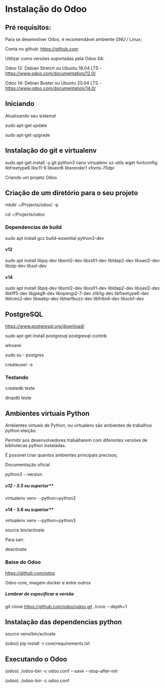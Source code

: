 # Instalação do Odoo 
## Pré requisitos: 

Para se desenvolver Odoo, é recomendável ambiente GNU / Linux;

Conta no github: https://github.com

Utilizar como versões suportadas pela Odoo SA:

Odoo 12: Debian Stretch ou Ubuntu 18.04 LTS - https://www.odoo.com/documentation/12.0/

Odoo 14: Debian Buster ou Ubuntu 20.04 LTS - https://www.odoo.com/documentation/14.0/

## Iniciando 

Atualizando seu sistema!

sudo apt-get update

sudo apt-get upgrade

## Instalação do git e virtualenv

sudo apt-get install -y git python3 nano virtualenv xz-utils wget fontconfig libfreetype6 libx11-6 libxext6 libxrender1 xfonts-75dpi
    
Criando um projeto Odoo


## Criação de um diretório para o seu projeto 
mkdir ~/Projects/odoo/ -p

cd ~/Projects/odoo

### Dependencias de build 

sudo apt install gcc build-essential python3-dev

#### v12

sudo apt install libpq-dev libxml2-dev libxslt1-dev libldap2-dev libsasl2-dev libzip-dev libssl-dev

#### v14

sudo apt install libpq-dev libxml2-dev libxslt1-dev libldap2-dev libsasl2-dev libtiff5-dev libjpeg8-dev libopenjp2-7-dev zlib1g-dev libfreetype6-dev liblcms2-dev libwebp-dev libharfbuzz-dev libfribidi-dev libxcb1-dev

## PostgreSQL 

https://www.postgresql.org/download/

sudo apt-get install postgresql postgresql-contrib 

whoami 

sudo su - postgres 

createuser -s <USUARIO>

###  Testando
 
createdb teste
    
dropdb teste

##  Ambientes virtuais Python 

Ambientes virtuais de Python, ou virtualenv são ambientes de trabalhos python eleição.

Permitir aos desenvolvedores trabalharem com diferentes versões de bibliotecas python instaladas.

É possivel criar quantos ambientes principais precisos;

Documentação oficial

python3 --version

##### v12 - 3.5 ou superior**

virtualenv venv --python=python3

#### v14 - 3.6 ou superior**

virtualenv venv --python=python3

source bin/activate

Para sair:

deactivate

### Baixe do Odoo 
https://github.com/odoo

Odoo core, imagem docker e entre outros

##### Lembrar de especificar a versão
git clone https://github.com/odoo/odoo.git ./core --depth=1

##  Instalação das dependencias python 

source venv/bin/activate
    
(odoo) pip install -r core/requirements.txt

##  Executando o Odoo 

(odoo) ./odoo-bin -c odoo.conf --save --stop-after-init

(odoo) ./odoo-bin -c odoo.conf
